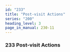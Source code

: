 ```yaml
---
id: "233"
title: "Post-visit Actions"
series: "200"
heading_level: 3
page_in_manual: 230-11
---
```


### 233 Post-visit Actions